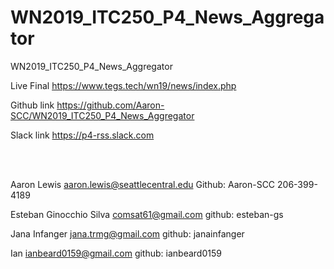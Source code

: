 # WN2019_ITC250_P4_News_Aggregator
WN2019_ITC250_P4_News_Aggregator


Live Final
https://www.tegs.tech/wn19/news/index.php


Github link
https://github.com/Aaron-SCC/WN2019_ITC250_P4_News_Aggregator 


Slack link
https://p4-rss.slack.com

<br>
<br>

Aaron Lewis
aaron.lewis@seattlecentral.edu
Github:  Aaron-SCC
206-399-4189


Esteban Ginocchio Silva
comsat61@gmail.com
github: esteban-gs


Jana Infanger
jana.trmg@gmail.com
github: janainfanger


Ian
ianbeard0159@gmail.com
github:  ianbeard0159

